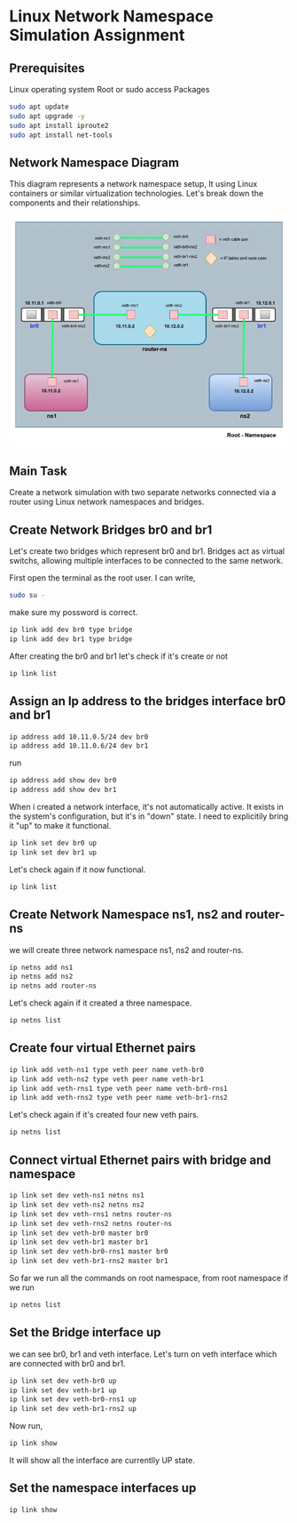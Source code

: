 # Linux Network Namespace Simulation Assignment



## Prerequisites

Linux operating system
Root or sudo access
Packages

```bash
sudo apt update
sudo apt upgrade -y
sudo apt install iproute2
sudo apt install net-tools

```

## Network Namespace Diagram

This diagram represents a network namespace setup, It using Linux containers or similar virtualization technologies. Let's break down the components and their relationships.

![Diagram](./images/diagram_1.png)

## Main Task

Create a network simulation with two separate networks connected via a router using Linux network namespaces and bridges.

## Create Network Bridges br0 and br1

Let's create two bridges which represent br0 and br1. Bridges act as virtual switchs, allowing multiple interfaces to be connected to the same network.

First open the terminal as the root user. I can write, 

```bash
sudo su -

```
make sure my possword is correct.

```bash
ip link add dev br0 type bridge
ip link add dev br1 type bridge

```

After creating the br0 and br1 let's check if it's create or not

```bash
ip link list

```


## Assign an Ip address to the bridges interface br0 and br1

```bash
ip address add 10.11.0.5/24 dev br0
ip address add 10.11.0.6/24 dev br1

```
run 

```bash
ip address add show dev br0
ip address add show dev br1

```


When i created a network interface, it's not automatically active. It exists in the system's configuration, but it's in "down" state. I need to explicitily bring it "up" to make it functional.

```bash
ip link set dev br0 up
ip link set dev br1 up

```
Let's check again if it now functional.

```bash
ip link list

```

## Create Network Namespace ns1, ns2 and router-ns

we will create three network namespace ns1, ns2 and router-ns. 

```bash
ip netns add ns1
ip netns add ns2
ip netns add router-ns

```
Let's check again if it created a three namespace.

```bash
ip netns list

```

## Create four virtual Ethernet pairs

```bash
ip link add veth-ns1 type veth peer name veth-br0
ip link add veth-ns2 type veth peer name veth-br1
ip link add veth-rns1 type veth peer name veth-br0-rns1
ip link add veth-rns2 type veth peer name veth-br1-rns2

```
Let's check again if it's created four new veth pairs.

```bash
ip netns list

```

## Connect virtual Ethernet pairs with bridge and namespace

```bash
ip link set dev veth-ns1 netns ns1
ip link set dev veth-ns2 netns ns2
ip link set dev veth-rns1 netns router-ns
ip link set dev veth-rns2 netns router-ns
ip link set dev veth-br0 master br0
ip link set dev veth-br1 master br1
ip link set dev veth-br0-rns1 master br0
ip link set dev veth-br1-rns2 master br1

```
So far we run all the commands on root namespace, from root namespace if we run 

```bash
ip netns list

```
## Set the Bridge interface up

we can see br0, br1 and veth interface. Let's turn on veth interface which
are connected with br0 and br1.

```bash
ip link set dev veth-br0 up
ip link set dev veth-br1 up
ip link set dev veth-br0-rns1 up
ip link set dev veth-br1-rns2 up

```

Now run,

```bash
ip link show

```
It will show all the interface are currentlly UP state.

## Set the namespace interfaces up

```bash
ip link show

```